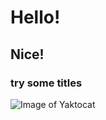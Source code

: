 # Hello!
## Nice!
### try some titles
![Image of Yaktocat](https://octodex.github.com/images/yaktocat.png)
